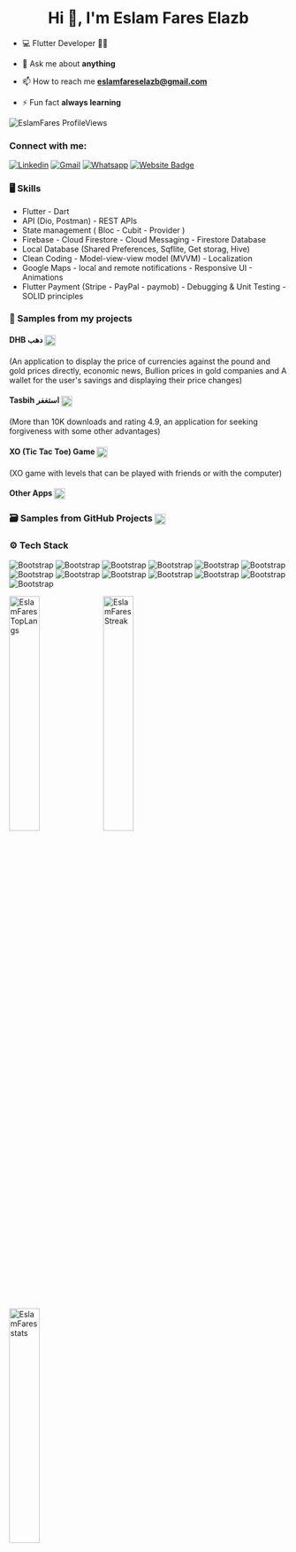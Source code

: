 <h1 align="center">Hi 👋, I'm Eslam Fares Elazb </h1>

- 💻 Flutter Developer  👨‍💻

- 💬 Ask me about **anything**

- 📫 How to reach me **eslamfareselazb@gmail.com**

- ⚡ Fun fact **always learning**

<p align="left">
 <img src="https://komarev.com/ghpvc/?username=EslamFares&label=Profile%20views&color=0e75b6&style=flat&base=384" alt="EslamFares ProfileViews" /> 
<!-- <img src="https://img.shields.io/github/followers/EslamFares?label=Follow&style=social" alt="EslamFares followers" />  -->
</p>

<h3 align="left">Connect with me:</h3>

[![Linkedin](https://img.shields.io/badge/-LinkedIn-blue?style=flat&logo=Linkedin&logoColor=white)](https://www.linkedin.com/in/eslamfares/)
[![Gmail](https://img.shields.io/badge/-Gmail-c14438?style=flat&logo=Gmail&logoColor=white)](eslamfareselazb@gmail.com )
[![Whatsapp](https://img.shields.io/badge/WhatsApp-25D366?style=flat&logo=whatsapp&logoColor=white)](https://wa.me/01063735601)
[![Website Badge](https://img.shields.io/badge/Facebook-1877F2?style=flat&logo=facebook&logoColor=white)](https://www.facebook.com/EslamFaresElazb)


### 🖥 Skills

- Flutter - Dart
- API (Dio, Postman) - REST APIs
- State management ( Bloc - Cubit - Provider )
- Firebase - Cloud Firestore - Cloud Messaging - Firestore Database
- Local Database (Shared Preferences, Sqflite, Get storag, Hive)
- Clean Coding - Model-view-view model (MVVM) - Localization
- Google Maps - local and remote notifications - Responsive UI - Animations
- Flutter Payment (Stripe - PayPal - paymob) - Debugging & Unit Testing - SOLID principles

### 📱 Samples from my projects

<p><h4>DHB دهب <a href="https://play.google.com/store/apps/details?id=com.eslamfares.gold_dollar_souq">
<img align="center" height="20" src="https://img.shields.io/badge/Google_Play-414141?style=flat&logo=google-play&logoColor=4bf478">
</a>
</h4>
<p>(An application to display the price of currencies against the pound and gold prices directly, economic news, Bullion
 prices in gold companies and A wallet for the user's savings and displaying their price changes)</p>
</p>

<p><h4>Tasbih  استغفر 
<a href="https://play.google.com/store/apps/details?id=com.eslamfares.tasbih">
<img align="center" height="20" src="https://img.shields.io/badge/Google_Play-414141?style=flat&logo=google-play&logoColor=4bf478">
</a>
</h4>
<p>(More than 10K downloads and rating 4.9, an application for seeking forgiveness with some other advantages)
</p>
</p>

<p><h4>XO (Tic Tac Toe) Game
<a href="https://play.google.com/store/apps/details?id=com.eslamfares.xogame&pcampaignid=web_share">
<img align="center" height="20" src="https://img.shields.io/badge/Google_Play-414141?style=flat&logo=google-play&logoColor=4bf478">
</a>
</h4>
<p> (XO game with levels that can be played with friends or with the computer)
</p>
</p>

<p><h4>Other Apps
<a href="https://play.google.com/store/apps/developer?id=eslamfares&hl=ar&gl=US">
<img align="center" height="20" src="https://img.shields.io/badge/Google_Play-414141?style=flat&logo=google-play&logoColor=4bf478">
</a>
</h4>
</p>
<p><h3>🗃️ Samples from GitHub Projects
<a href="https://github.com/EslamFares/Readme/tree/master">
<img align="center" height="20" src="https://img.shields.io/badge/GitHub-100000?style=flat&logo=github&logoColor=white">
</a>
</h3>
</p>

### ⚙️ Tech Stack
<p>

![Bootstrap](https://img.shields.io/badge/-Android%20studio%20-05122A?style=flat-square&logo=Android-studio&color=353535) 
![Bootstrap](https://img.shields.io/badge/-VS%20Code%20-05122A?style=flat-square&logo=visual%20studio%20code&color=353535) 
![Bootstrap](https://img.shields.io/badge/-Flutter-05122A?style=flat-square&logo=Flutter&color=353535) 
![Bootstrap](https://img.shields.io/badge/-Android-05122A?style=flat-square&logo=Android&color=353535) 
![Bootstrap](https://img.shields.io/badge/-IOS-05122A?style=flat-square&logo=ios&color=353535) 
![Bootstrap](https://img.shields.io/badge/-Dart-05122A?style=flat-square&logo=Dart&color=353535) 
![Bootstrap](https://img.shields.io/badge/-Firebase%20-05122A?style=flat-square&logo=Firebase&color=353535)
![Bootstrap](https://img.shields.io/badge/-Html%20-05122A?style=flat-square&logo=html5&color=353535)
![Bootstrap](https://img.shields.io/badge/-CSS%20-05122A?style=flat-square&logo=css3&color=353535)
![Bootstrap](https://img.shields.io/badge/-C%23%20-05122A?style=flat-square&logo=csharp&color=353535)
![Bootstrap](https://img.shields.io/badge/-Figma%20-05122A?style=flat-square&logo=figma&color=353535)
![Bootstrap](https://img.shields.io/badge/-Adobe%20XD%20-05122A?style=flat-square&logo=Adobe%20XD&color=353535)
![Bootstrap](https://img.shields.io/badge/-sqlite%20-05122A?style=flat-square&logo=sqlite&color=353535)
</p>
<div>
  <img width="33%" align="top" src="https://github-readme-stats.vercel.app/api/top-langs?username=EslamFares&show_icons=true&locale=en&layout=compact" alt="EslamFares TopLangs" />
  <img width="33%"  align="top" src="https://github-readme-streak-stats.herokuapp.com/?user=EslamFares" alt="EslamFares Streak" />
  <img width="33%"  align="top" src="https://github-readme-stats.vercel.app/api?username=EslamFares&show_icons=true&locale=en&layout=compact" alt="EslamFares stats" />
</div>



  
